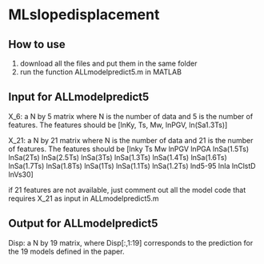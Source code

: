 # MLslopedisplacement


## How to use

1. download all the files and put them in the same folder
2. run the function ALLmodelpredict5.m in MATLAB


## Input for ALLmodelpredict5

X_6: a N by 5 matrix where N is the number of data and 5 is the number of features.
The features should be [lnKy, Ts, Mw, lnPGV, ln(Sa1.3Ts)]

X_21: a N by 21 matrix where N is the number of data and 21 is the number of features.
The features should be [lnky	Ts	Mw	lnPGV	lnPGA	lnSa(1.5Ts)	lnSa(2Ts)	lnSa(2.5Ts)	lnSa(3Ts)	lnSa(1.3Ts)	lnSa(1.4Ts)	lnSa(1.6Ts)	lnSa(1.7Ts)	lnSa(1.8Ts)	lnSa(1Ts)	lnSa(1.1Ts)	lnSa(1.2Ts)	lnd5-95	lnIa	lnClstD	lnVs30]

if 21 features are not available, just comment out all the model code that requires X_21 as input in ALLmodelpredict5.m

## Output for ALLmodelpredict5

Disp: a N by 19 matrix, where Disp[:,1:19] corresponds to the prediction for the 19 models defined in the paper.


